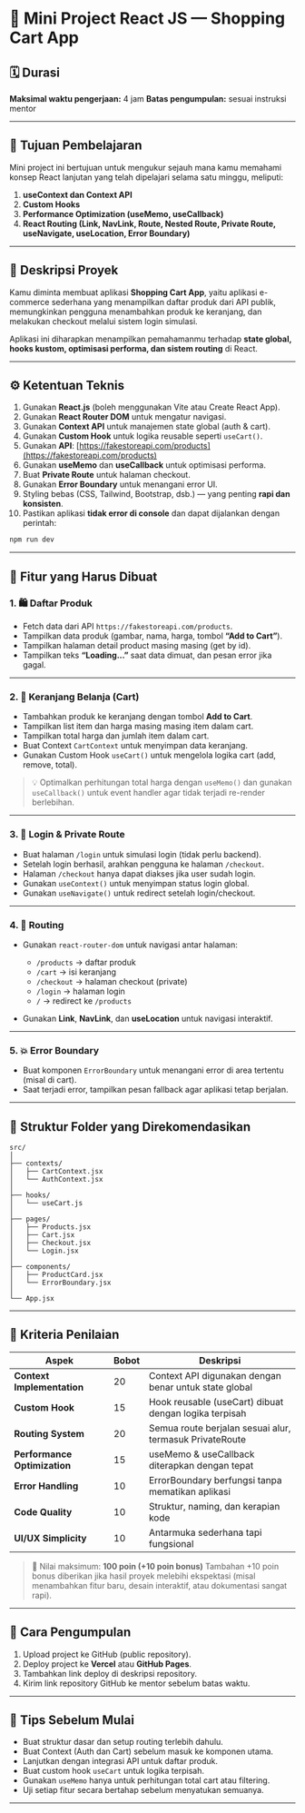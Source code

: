 # 🧾 **Mini Project React JS — Shopping Cart App**

## 🗓️ Durasi

**Maksimal waktu pengerjaan:** 4 jam
**Batas pengumpulan:** sesuai instruksi mentor

---

## 🎯 **Tujuan Pembelajaran**

Mini project ini bertujuan untuk mengukur sejauh mana kamu memahami konsep React lanjutan yang telah dipelajari selama satu minggu, meliputi:

1. **useContext dan Context API**
2. **Custom Hooks**
3. **Performance Optimization (useMemo, useCallback)**
4. **React Routing (Link, NavLink, Route, Nested Route, Private Route, useNavigate, useLocation, Error Boundary)**

---

## 🛒 **Deskripsi Proyek**

Kamu diminta membuat aplikasi **Shopping Cart App**, yaitu aplikasi e-commerce sederhana yang menampilkan daftar produk dari API publik, memungkinkan pengguna menambahkan produk ke keranjang, dan melakukan checkout melalui sistem login simulasi.

Aplikasi ini diharapkan menampilkan pemahamanmu terhadap **state global, hooks kustom, optimisasi performa, dan sistem routing** di React.

---

## ⚙️ **Ketentuan Teknis**

1. Gunakan **React.js** (boleh menggunakan Vite atau Create React App).
2. Gunakan **React Router DOM** untuk mengatur navigasi.
3. Gunakan **Context API** untuk manajemen state global (auth & cart).
4. Gunakan **Custom Hook** untuk logika reusable seperti `useCart()`.
5. Gunakan **API**: [https://fakestoreapi.com/products](https://fakestoreapi.com/products)
6. Gunakan **useMemo** dan **useCallback** untuk optimisasi performa.
7. Buat **Private Route** untuk halaman checkout.
8. Gunakan **Error Boundary** untuk menangani error UI.
9. Styling bebas (CSS, Tailwind, Bootstrap, dsb.) — yang penting **rapi dan konsisten**.
10. Pastikan aplikasi **tidak error di console** dan dapat dijalankan dengan perintah:

```bash
npm run dev
```

---

## 🧱 **Fitur yang Harus Dibuat**

### 1. 🛍️ Daftar Produk

* Fetch data dari API `https://fakestoreapi.com/products`.
* Tampilkan data produk (gambar, nama, harga, tombol **“Add to Cart”**).
* Tampilkan halaman detail product masing masing (get by id).
* Tampilkan teks **“Loading...”** saat data dimuat, dan pesan error jika gagal.

---

### 2. 🛒 Keranjang Belanja (Cart)

* Tambahkan produk ke keranjang dengan tombol **Add to Cart**.
* Tampilkan list item dan harga masing masing item dalam cart.
* Tampilkan total harga dan jumlah item dalam cart.
* Buat Context `CartContext` untuk menyimpan data keranjang.
* Gunakan Custom Hook `useCart()` untuk mengelola logika cart (add, remove, total).

> 💡 Optimalkan perhitungan total harga dengan `useMemo()` dan gunakan `useCallback()` untuk event handler agar tidak terjadi re-render berlebihan.

---

### 3. 🔐 Login & Private Route

* Buat halaman `/login` untuk simulasi login (tidak perlu backend).
* Setelah login berhasil, arahkan pengguna ke halaman `/checkout`.
* Halaman `/checkout` hanya dapat diakses jika user sudah login.
* Gunakan `useContext()` untuk menyimpan status login global.
* Gunakan `useNavigate()` untuk redirect setelah login/checkout.

---

### 4. 🧭 Routing

* Gunakan `react-router-dom` untuk navigasi antar halaman:

  * `/products` → daftar produk
  * `/cart` → isi keranjang
  * `/checkout` → halaman checkout (private)
  * `/login` → halaman login
  * `/` → redirect ke `/products`
* Gunakan **Link**, **NavLink**, dan **useLocation** untuk navigasi interaktif.

---

### 5. 💥 Error Boundary

* Buat komponen `ErrorBoundary` untuk menangani error di area tertentu (misal di cart).
* Saat terjadi error, tampilkan pesan fallback agar aplikasi tetap berjalan.

---

## 📁 **Struktur Folder yang Direkomendasikan**

```
src/
│
├── contexts/
│   ├── CartContext.jsx
│   └── AuthContext.jsx
│
├── hooks/
│   └── useCart.js
│
├── pages/
│   ├── Products.jsx
│   ├── Cart.jsx
│   ├── Checkout.jsx
│   └── Login.jsx
│
├── components/
│   ├── ProductCard.jsx
│   └── ErrorBoundary.jsx
│
└── App.jsx
```

---

## 🧮 **Kriteria Penilaian**

| Aspek                      | Bobot | Deskripsi                                                                 |
| -------------------------- | ----- | ------------------------------------------------------------------------- |
| **Context Implementation** | 20    | Context API digunakan dengan benar untuk state global                     |
| **Custom Hook**            | 15    | Hook reusable (useCart) dibuat dengan logika terpisah                    |
| **Routing System**         | 20    | Semua route berjalan sesuai alur, termasuk PrivateRoute                   |
| **Performance Optimization**| 15   | useMemo & useCallback diterapkan dengan tepat                            |
| **Error Handling**         | 10    | ErrorBoundary berfungsi tanpa mematikan aplikasi                          |
| **Code Quality**           | 10    | Struktur, naming, dan kerapian kode                                      |
| **UI/UX Simplicity**       | 10    | Antarmuka sederhana tapi fungsional                                      |

> 💬 Nilai maksimum: **100 poin (+10 poin bonus)**
> Tambahan +10 poin bonus diberikan jika hasil proyek melebihi ekspektasi (misal menambahkan fitur baru, desain interaktif, atau dokumentasi sangat rapi).

---

## 💾 **Cara Pengumpulan**

1. Upload project ke GitHub (public repository).
2. Deploy project ke **Vercel** atau **GitHub Pages**.
3. Tambahkan link deploy di deskripsi repository.
4. Kirim link repository GitHub ke mentor sebelum batas waktu.

---

## 🧠 **Tips Sebelum Mulai**

* Buat struktur dasar dan setup routing terlebih dahulu.
* Buat Context (Auth dan Cart) sebelum masuk ke komponen utama.
* Lanjutkan dengan integrasi API untuk daftar produk.
* Buat custom hook `useCart` untuk logika terpisah.
* Gunakan `useMemo` hanya untuk perhitungan total cart atau filtering.
* Uji setiap fitur secara bertahap sebelum menyatukan semuanya.

---
